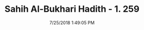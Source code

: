 ---
title        : "Sahih Al-Bukhari Hadith - 1. 259"
date         : 7/25/2018 1:49:05 PM
draft        : false
type         : "hadith"
layout       : "hadith"
BookCode     : "SHB"
VolumeNumber : "1"
HadithNumber : "259"
categories  :  ["Ghusl-Cleansing the mouth and nose while bathing"]
tags  :  ["Maimuna"]
---